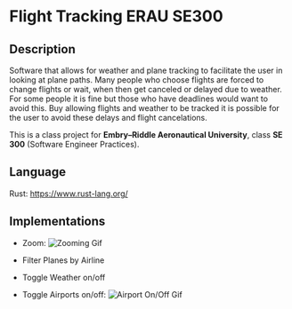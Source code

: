# Flight Tracking ERAU SE300

## Description

Software that allows for weather and plane tracking to facilitate the user in looking at plane paths. Many people who choose flights are forced to change flights or wait, when then get canceled or delayed due to weather. For some people it is fine but those who have deadlines would want to avoid this. Buy allowing flights and weather to be tracked it is possible for the user to avoid these delays and flight cancelations.

This is a class project for **Embry–Riddle Aeronautical University**, class **SE 300** (Software Engineer Practices).

## Language
Rust: https://www.rust-lang.org/

## Implementations
* Zoom: 
![Zooming Gif](https://github.com/FlightTrackingERAU/FlightTracking/blob/feature/readme/examples/ezgif.com-gif-maker.gif)


* Filter Planes by Airline


* Toggle Weather on/off


* Toggle Airports on/off:
![Airport On/Off Gif](https://github.com/FlightTrackingERAU/FlightTracking/blob/feature/readme/examples/airport_toggle.gif)